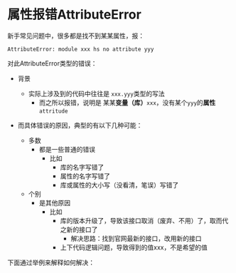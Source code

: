 # 属性报错AttributeError

新手常见问题中，很多都是找不到某某属性，报：

`AttributeError: module xxx hs no attribute yyy`

对此AttributeError类型的错误：

* 背景
  * 实际上涉及到的代码中往往是 `xxx.yyy`类型的写法
    * 而之所以报错，说明是 某某**变量（库）**`xxx`，没有某个`yyy`的**属性**`attritude`

* 而具体错误的原因，典型的有以下几种可能：
  * 多数
    * 都是一些普通的错误
      * 比如
        * 库的名字写错了
        * 属性的名字写错了
        * 库或属性的大小写（没看清，笔误）写错了
  * 个别
    * 是其他原因
      * 比如
        * 库的版本升级了，导致该接口取消（废弃、不用）了，取而代之新的接口了
          * 解决思路：找到官网最新的接口，改用新的接口
        * 上下代码逻辑问题，导致得到的值xxx，不是希望的值

下面通过举例来解释如何解决：

